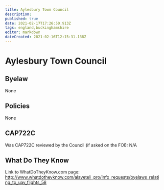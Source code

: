 ```yaml
---
title: Aylesbury Town Council
description: 
published: true
date: 2021-02-17T17:26:50.913Z
tags: england,buckinghamshire
editor: markdown
dateCreated: 2021-02-16T12:15:31.138Z
---
```


# Aylesbury Town Council


## Byelaw
None

## Policies
None

## CAP722C

Was CAP722C reviewed by the Council (if asked on the FOI): N/A

## What Do They Know

Link to WhatDoTheyKnow.com page:
http://www.whatdotheyknow.com/alaveteli_pro/info_requests/byelaws_relating_to_uav_flights_58

